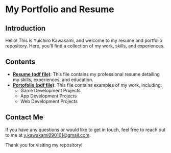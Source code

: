 # My Portfolio and Resume

## Introduction

Hello! This is Yuichiro Kawakami, and welcome to my resume and portfolio repository. Here, you'll find a collection of my work, skills, and experiences.

## Contents

- **[Resume (pdf file)](Resume_Yuichiro_Kawakami.pdf)**: This file contains my professional resume detailing my skills, experiences, and education.
- **[Portofolio (pdf file)](PortFolio_Yuichiro_Kawakami.pdf)**: This file contains examples of my work, including:
  - Game Development Projects
  - App Development Projects
  - Web Development Projects

## Contact Me

If you have any questions or would like to get in touch, feel free to reach out to me at y.kawakami090101@gmail.com.

Thank you for visiting my repository!
